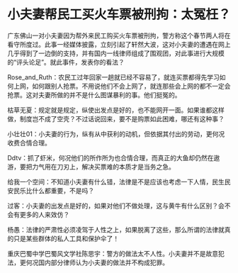 # 小夫妻帮民工买火车票被刑拘：太冤枉？

广东佛山一对小夫妻因为帮外来民工购买火车票被刑拘，警方称这个春节两人将在看守所度过。此事一经媒体披露，立刻引起了轩然大波，这对小夫妻的遭遇在网上几乎得到了一边倒的支持，并有国内一线律师组成了围观团，对此事进行大规模的“评头论足”。就此事件，发表你的看法？

Rose_and_Ruth：农民工过年回家一趟就已经不容易了，就连买票都得先学习如何上网，如何跟别人抢票。不用说他们不会上网了，就连那些会上网的都不一定会抢票。这对夫妻所做的并不是什么图谋暴利的事。他们挺冤的。

枯草无夏：规定就是规定，纵使出发点是好的，也不能网开一面。如果谁都这样做，制度岂不成了空壳？不过话说回来，要不是购票如此困难，哪还有这种事？

小壮壮01：小夫妻的行为，纵有从中获利的动机，但依据其付出的劳动，更何况收费合情合理。

Ddtv：抓了虾米，何况他们的所作所为也合情合理，而真正的大鱼却仍然在遨游，要把力气用在刀刃上，解决买票难的本质才是当务之急。

给我一个空间：不知道小夫妻有什么错，法律是不是应该也考虑一下人情，民生民安民乐比什么都重要，不是吗？

过客：小夫妻的出发点是好的，如果对他们不做处理，这与黄牛有什么区别？会不会有更多的人来效仿？

杨愚：法律的严肃性必须凌驾于人性之上，如果脱离了这些，那么所谓的法律就真的只是某些群体的私人工具和保护伞了！

重庆巴蜀中学巴蜀风文学社陈思宇：警方的做法太不人性。小夫妻并不是故意犯法，更何况国内部分律师认为小夫妻的做法并不构成犯罪。
